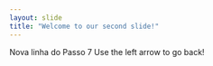 ```yaml
---
layout: slide
title: "Welcome to our second slide!"
---
```

Nova linha do Passo 7
Use the left arrow to go back!  
